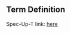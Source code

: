 ## Term Definition

Spec-Up-T link: <a href='https://weboftrust.github.io/WOT-terms/docs/glossary/current-threshold'>here</a>
